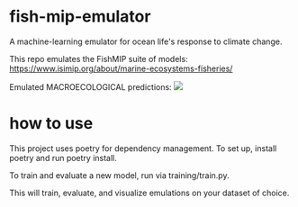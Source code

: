 # fish-mip-emulator

A machine-learning emulator for ocean life's response to climate change.

This repo emulates the FishMIP suite of models: https://www.isimip.org/about/marine-ecosystems-fisheries/

Emulated MACROECOLOGICAL predictions:
![](https://github.com/fish-mip-emulator/outputs/visualizations_macro/animated_HistGradientBoostingRegressor_MACRO_500_map.gif)

# how to use

This project uses poetry for dependency management. To set up, install poetry and run poetry install.

To train and evaluate a new model, run via training/train.py.

This will train, evaluate, and visualize emulations on your dataset of choice.



